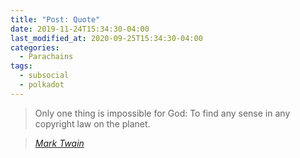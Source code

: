 ```yaml
---
title: "Post: Quote"
date: 2019-11-24T15:34:30-04:00
last_modified_at: 2020-09-25T15:34:30-04:00
categories:
  - Parachains
tags:
  - subsocial
  - polkadot
---
```


> Only one thing is impossible for God: To find any sense in any copyright law on the planet.
  
> <cite><a href="http://www.brainyquote.com/quotes/quotes/m/marktwain163473.html">Mark Twain</a></cite>